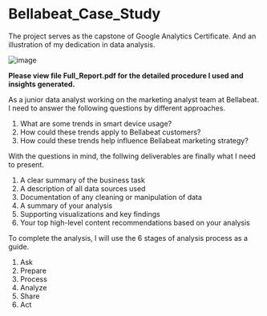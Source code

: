 # Bellabeat_Case_Study
The project serves as the capstone of Google Analytics Certificate. And an illustration of my dedication in data analysis.

![image](https://user-images.githubusercontent.com/104649195/166116656-57aa77a8-e4e4-40f7-97cc-63e9494f0f72.png)

**Please view file Full_Report.pdf for the detailed procedure I used and insights generated.**

As a junior data analyst working on the marketing analyst team at Bellabeat. I need to answer the following questions by different approaches.
1. What are some trends in smart device usage? 
2. How could these trends apply to Bellabeat customers? 
3. How could these trends help influence Bellabeat marketing strategy?


With the questions in mind, the follwing deliverables are finally what I need to present.
1. A clear summary of the business task 
2. A description of all data sources used 
3. Documentation of any cleaning or manipulation of data 
4. A summary of your analysis 
5. Supporting visualizations and key findings 
6. Your top high-level content recommendations based on your analysis

To complete the analysis, I will use the 6 stages of analysis process as a guide. 
1. Ask
2. Prepare
3. Process
4. Analyze
5. Share
6. Act

